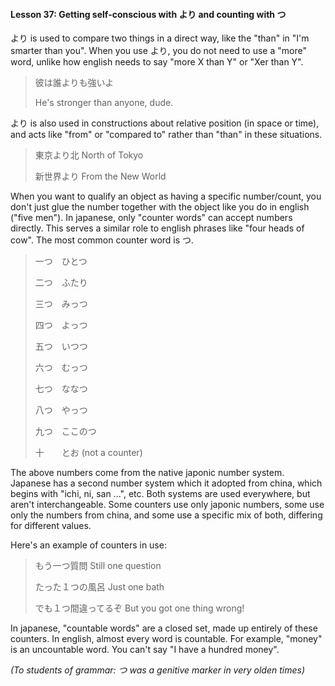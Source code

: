 #### Lesson 37: Getting self-conscious with より and counting with つ

より is used to compare two things in a direct way, like the "than" in "I'm smarter than you". When you use より, you do not need to use a "more" word, unlike how english needs to say "more X than Y" or "Xer than Y".

> 彼は誰よりも強いよ
>
> He's stronger than anyone, dude.

より is also used in constructions about relative position (in space or time), and acts like "from" or "compared to" rather than "than" in these situations.

> 東京より北 North of Tokyo
>
> 新世界より From the New World

When you want to qualify an object as having a specific number/count, you don't just glue the number together with the object like you do in english ("five men"). In japanese, only "counter words" can accept numbers directly. This serves a similar role to english phrases like "four heads of cow".
The most common counter word is つ.

> 一つ　ひとつ
>
> 二つ　ふたり
>
> 三つ　みっつ
>
> 四つ　よっつ
>
> 五つ　いつつ
>
> 六つ　むっつ
>
> 七つ　ななつ
>
> 八つ　やっつ
>
> 九つ　ここのつ
>
> 十　　とお (not a counter)

The above numbers come from the native japonic number system. Japanese has a second number system which it adopted from china, which begins with "ichi, ni, san ...", etc. Both systems are used everywhere, but aren't interchangeable. Some counters use only japonic numbers, some use only the numbers from china, and some use a specific mix of both, differing for different values.

Here's an example of counters in use:

> もう一つ質問 Still one question
>
> たった１つの風呂 Just one bath
>
> でも１つ間違ってるぞ But you got one thing wrong!

In japanese, "countable words" are a closed set, made up entirely of these counters. In english, almost every word is countable. For example, "money" is an uncountable word. You can't say "I have a hundred money".

_(To students of grammar: つ was a genitive marker in very olden times)_
